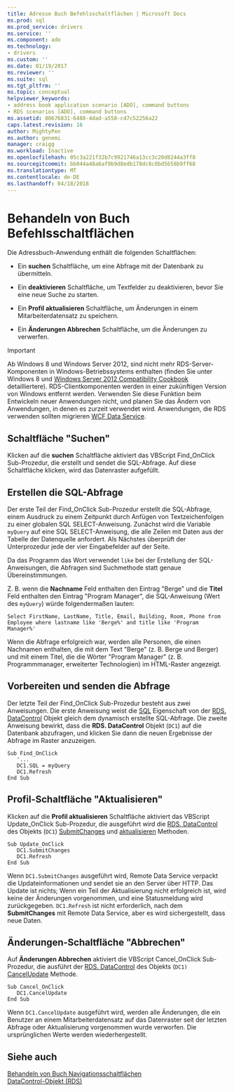 ```yaml
---
title: Adresse Buch Befehlsschaltflächen | Microsoft Docs
ms.prod: sql
ms.prod_service: drivers
ms.service: ''
ms.component: ado
ms.technology:
- drivers
ms.custom: ''
ms.date: 01/19/2017
ms.reviewer: ''
ms.suite: sql
ms.tgt_pltfrm: ''
ms.topic: conceptual
helpviewer_keywords:
- address book application scenario [ADO], command buttons
- RDS scenarios [ADO], command buttons
ms.assetid: 80676831-6488-4dad-a558-c47c52256a22
caps.latest.revision: 16
author: MightyPen
ms.author: genemi
manager: craigg
ms.workload: Inactive
ms.openlocfilehash: 05c3a221f32b7c9921746a13cc3c20d8244a3ff8
ms.sourcegitcommit: bb044a48a6af9b9d8edb178dc8c8bd5658b9ff68
ms.translationtype: MT
ms.contentlocale: de-DE
ms.lasthandoff: 04/18/2018
---
```

# <a name="address-book-command-buttons"></a>Behandeln von Buch Befehlsschaltflächen
Die Adressbuch-Anwendung enthält die folgenden Schaltflächen:  
  
-   Ein **suchen** Schaltfläche, um eine Abfrage mit der Datenbank zu übermitteln.  
  
-   Ein **deaktivieren** Schaltfläche, um Textfelder zu deaktivieren, bevor Sie eine neue Suche zu starten.  
  
-   Ein **Profil aktualisieren** Schaltfläche, um Änderungen in einem Mitarbeiterdatensatz zu speichern.  
  
-   Ein **Änderungen Abbrechen** Schaltfläche, um die Änderungen zu verwerfen.  
  
> [!IMPORTANT]
>  Ab Windows 8 und Windows Server 2012, sind nicht mehr RDS-Server-Komponenten in Windows-Betriebssystems enthalten (finden Sie unter Windows 8 und [Windows Server 2012 Compatibility Cookbook](https://www.microsoft.com/en-us/download/details.aspx?id=27416) detailliertere). RDS-Clientkomponenten werden in einer zukünftigen Version von Windows entfernt werden. Verwenden Sie diese Funktion beim Entwickeln neuer Anwendungen nicht, und planen Sie das Ändern von Anwendungen, in denen es zurzeit verwendet wird. Anwendungen, die RDS verwenden sollten migrieren [WCF Data Service](http://go.microsoft.com/fwlink/?LinkId=199565).  
  
## <a name="find-button"></a>Schaltfläche "Suchen"  
 Klicken auf die **suchen** Schaltfläche aktiviert das VBScript Find_OnClick Sub-Prozedur, die erstellt und sendet die SQL-Abfrage. Auf diese Schaltfläche klicken, wird das Datenraster aufgefüllt.  
  
## <a name="building-the-sql-query"></a>Erstellen die SQL-Abfrage  
 Der erste Teil der Find_OnClick Sub-Prozedur erstellt die SQL-Abfrage, einem Ausdruck zu einem Zeitpunkt durch Anfügen von Textzeichenfolgen zu einer globalen SQL SELECT-Anweisung. Zunächst wird die Variable `myQuery` auf eine SQL SELECT-Anweisung, die alle Zeilen mit Daten aus der Tabelle der Datenquelle anfordert. Als Nächstes überprüft der Unterprozedur jede der vier Eingabefelder auf der Seite.  
  
 Da das Programm das Wort verwendet `like` bei der Erstellung der SQL-Anweisungen, die Abfragen sind Suchmethode statt genaue Übereinstimmungen.  
  
 Z. B. wenn die **Nachname** Feld enthalten den Eintrag "Berge" und die **Titel** Feld enthalten den Eintrag "Program Manager", die SQL-Anweisung (Wert des `myQuery`) würde folgendermaßen lauten:  
  
```  
Select FirstName, LastName, Title, Email, Building, Room, Phone from Employee where lastname like 'Berge%' and title like 'Program Manager%'  
```  
  
 Wenn die Abfrage erfolgreich war, werden alle Personen, die einen Nachnamen enthalten, die mit dem Text "Berge" (z. B. Berge und Berger) und mit einem Titel, die die Wörter "Program Manager" (z. B. Programmmanager, erweiterter Technologien) im HTML-Raster angezeigt.  
  
## <a name="preparing-and-sending-the-query"></a>Vorbereiten und senden die Abfrage  
 Der letzte Teil der Find_OnClick Sub-Prozedur besteht aus zwei Anweisungen. Die erste Anweisung weist die [SQL](../../../ado/reference/rds-api/sql-property.md) Eigenschaft von der [RDS. DataControl](../../../ado/reference/rds-api/datacontrol-object-rds.md) Objekt gleich dem dynamisch erstellte SQL-Abfrage. Die zweite Anweisung bewirkt, dass die **RDS. DataControl** Objekt (`DC1`) auf die Datenbank abzufragen, und klicken Sie dann die neuen Ergebnisse der Abfrage im Raster anzuzeigen.  
  
```  
Sub Find_OnClick  
   '...  
   DC1.SQL = myQuery  
   DC1.Refresh  
End Sub  
```  
  
## <a name="update-profile-button"></a>Profil-Schaltfläche "Aktualisieren"  
 Klicken auf die **Profil aktualisieren** Schaltfläche aktiviert das VBScript Update_OnClick Sub-Prozedur, die ausgeführt wird die [RDS. DataControl](../../../ado/reference/rds-api/datacontrol-object-rds.md) des Objekts (`DC1`) [SubmitChanges](../../../ado/reference/rds-api/submitchanges-method-rds.md) und [aktualisieren](../../../ado/reference/rds-api/refresh-method-rds.md) Methoden.  
  
```  
Sub Update_OnClick  
   DC1.SubmitChanges  
   DC1.Refresh  
End Sub  
```  
  
 Wenn `DC1.SubmitChanges` ausgeführt wird, Remote Data Service verpackt die Updateinformationen und sendet sie an den Server über HTTP. Das Update ist nichts; Wenn ein Teil der Aktualisierung nicht erfolgreich ist, wird keine der Änderungen vorgenommen, und eine Statusmeldung wird zurückgegeben. `DC1.Refresh` ist nicht erforderlich, nach dem **SubmitChanges** mit Remote Data Service, aber es wird sichergestellt, dass neue Daten.  
  
## <a name="cancel-changes-button"></a>Änderungen-Schaltfläche "Abbrechen"  
 Auf **Änderungen Abbrechen** aktiviert die VBScript Cancel_OnClick Sub-Prozedur, die ausführt der [RDS. DataControl](../../../ado/reference/rds-api/datacontrol-object-rds.md) des Objekts (`DC1)` [CancelUpdate](../../../ado/reference/rds-api/cancelupdate-method-rds.md) Methode.  
  
```  
Sub Cancel_OnClick  
   DC1.CancelUpdate  
End Sub  
```  
  
 Wenn `DC1.CancelUpdate` ausgeführt wird, werden alle Änderungen, die ein Benutzer an einem Mitarbeiterdatensatz auf das Datenraster seit der letzten Abfrage oder Aktualisierung vorgenommen wurde verworfen. Die ursprünglichen Werte werden wiederhergestellt.  
  
## <a name="see-also"></a>Siehe auch  
 [Behandeln von Buch Navigationsschaltflächen](../../../ado/guide/remote-data-service/address-book-navigation-buttons.md)   
 [DataControl-Objekt (RDS)](../../../ado/reference/rds-api/datacontrol-object-rds.md)


